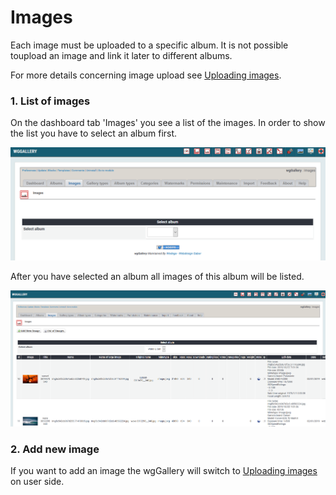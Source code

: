 # Images

Each image must be uploaded to a specific album. It is not possible toupload an image and link it later to different albums.

For more details concerning image upload see [Uploading images](../the-user-side/uploading-images.md).

### 1. List of images

On the dashboard tab 'Images' you see a list of the images. In order to show the list you have to select an album first.

![List of images](../../.gitbook/assets/adminimages1.png)

After you have selected an album all images of this album will be listed.

![List of images per album](../../.gitbook/assets/adminimages2.png)

### 2. Add new image

If you want to add an image the wgGallery will switch to [Uploading images](../the-user-side/uploading-images.md) on user side.

